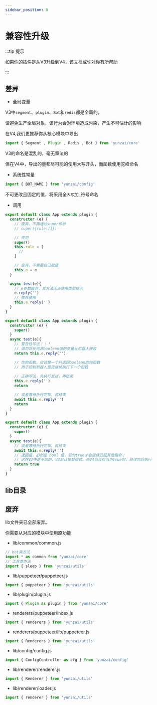 ```yaml
---
sidebar_position: 8
---
```


# 兼容性升级

:::tip 提示

如果你的插件是从V3升级到V4，该文档或许对你有所帮助

:::

## 差异

- 全局变量

V3中`segment`、`plugin`、`Bot`和`redis`都是全局的，

请避免生产全局对象，该行为会对环境造成污染，产生不可估计的影响

在V4,我们更推荐你从核心模块中导出

```ts
import { Segment , Plugin , Redis , Bot } from 'yunzai/core'
```

V3的命名是混乱的，毫无章法的

但在V4中，导出的量都尽可能的使用大写开头，而函数使用驼峰命名

- 系统性常量

```ts
import { BOT_NAME } from 'yunzai/config'
```

不可更改且固定的值，将采用全`大写`加`_`符号命名

- 调用

```ts
export default class App extends plugin {
  constructor (e) {
    // 废弃，不再通过super传参
    // super({rule:[]})

    // 使用
    super()
    this.rule = [
      // 
    ]

    // 废弃，不需要自己赋值
    this.e = e
  }

  async test(e){
    // e参数废弃，其方法无法使用类型提示
    e.reply('')
    // 推荐使用
    this.e.reply('')
  }
}
```

```ts
export default class App extends plugin {
  constructor (e) {
    super()
  }
  async test(e){
    // 警告性写法！！！ 
    // 请勿将任何非boolean值的变量让机器人接收
    return this.e.reply('')

    // 你的函数，应该是一个只返回boolean的纯函数
    // 用于控制机器人是否继续执行下一个函数
    
    // 正确写法，先执行发送，再结束
    this.e.reply('')
    return 

    // 或者等待执行完毕，再结束
    await this.e.reply('')
    return 
  }
}
```

```ts
export default class App extends plugin {
  constructor (e) {
    super()
  }
  async test(e){
    // 或者等待执行完毕，再结束
    await this.e.reply('')
    // 返回值，必然是 bool 值，若为true才会继续匹配其他指令！
    // 这在V3中是不同的，V3默认贪婪模式。而V4当且仅当为true时，继续向后执行
    return true
  }
}
```

## lib目录

## 废弃

lib文件夹已全部废弃。

你需要从对应的模块中使用原功能

- lib/common/common.js

```ts
// bot类方法
import * as common from 'yunzai/core'
// 工具类方法
import { sleep } from 'yunzai/utils'
```

- lib/puppeteer/puppeteer.js

```ts
import { puppeteer } from 'yunzai/utils'
```

- lib/plugin/plugin.js

```ts
import { Plugin as plugin } from 'yunzai/core'
```

- renderers/puppeteer/index.js

```ts
import { renderers } from 'yunzai/utils'
```
- renderers/puppeteer/lib/puppeteer.js

```ts
import { Renderers } from 'yunzai/utils'
```

- lib/config/config.js

```ts
import { ConfigController as cfg } from 'yunzai/config'
```


- lib/renderer/renderer.js

```ts
import { Renderer } from 'yunzai/utils'
```

- lib/renderer/loader.js

```ts
import { renderer } from 'yunzai/utils'
```